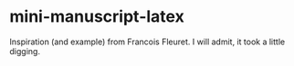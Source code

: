 # mini-manuscript-latex
Inspiration (and example) from Francois Fleuret. I will admit, it took a little digging.
